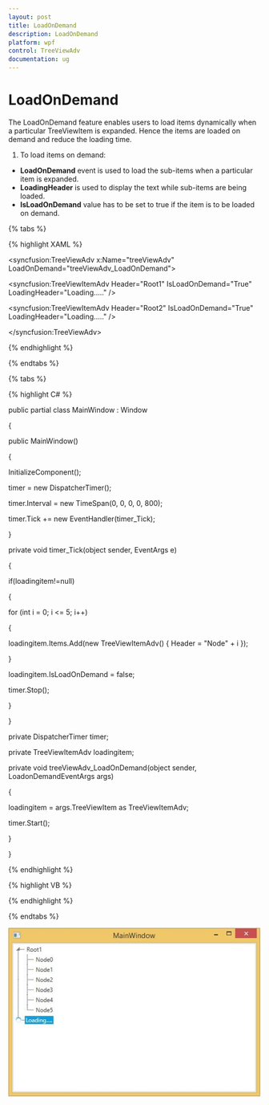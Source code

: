 ```yaml
---
layout: post
title: LoadOnDemand
description: LoadOnDemand
platform: wpf
control: TreeViewAdv
documentation: ug
---
```

# LoadOnDemand

The LoadOnDemand feature enables users to load items dynamically when a particular TreeViewItem is expanded. Hence the items are loaded on demand and reduce the loading time.

1. To load items on demand: 
  * **LoadOnDemand** event is used to load the sub-items when a particular item is expanded.
  * **LoadingHeader** is used to display the text while sub-items are being loaded.
  * **IsLoadOnDemand** value has to be set to true if the item is to be loaded on demand.

{% tabs %}

{% highlight XAML %}

<syncfusion:TreeViewAdv x:Name="treeViewAdv" LoadOnDemand="treeViewAdv_LoadOnDemand">

<syncfusion:TreeViewItemAdv Header="Root1" IsLoadOnDemand="True" LoadingHeader="Loading....." />

<syncfusion:TreeViewItemAdv Header="Root2" IsLoadOnDemand="True" LoadingHeader="Loading....." />

</syncfusion:TreeViewAdv>

{% endhighlight %}

{% endtabs %}

{% tabs %}

{% highlight C# %}

public partial class MainWindow : Window

{

public MainWindow()

{

InitializeComponent();

timer = new DispatcherTimer();

timer.Interval = new TimeSpan(0, 0, 0, 0, 800);

timer.Tick += new EventHandler(timer_Tick);

}

private void timer_Tick(object sender, EventArgs e)

{

if(loadingitem!=null)

{

for (int i = 0; i <= 5; i++)

{

loadingitem.Items.Add(new TreeViewItemAdv() { Header = "Node" + i });

}

loadingitem.IsLoadOnDemand = false;

timer.Stop();

}

}

private DispatcherTimer timer;

private TreeViewItemAdv loadingitem;

private void treeViewAdv_LoadOnDemand(object sender, LoadonDemandEventArgs args)

{

loadingitem = args.TreeViewItem as TreeViewItemAdv;

timer.Start();

}

}

{% endhighlight %}

{% highlight VB %}

{% endhighlight %}

{% endtabs %}  

![](LoadOnDemand_images/LoadOnDemand_img1.jpeg)


